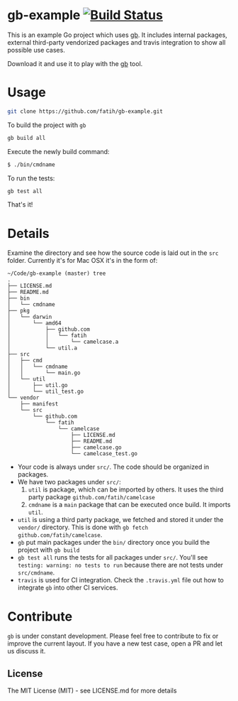 # gb-example [![Build Status](http://img.shields.io/travis/fatih/gb-example.svg?style=flat-square)](https://travis-ci.org/fatih/gb-example)

This is an example Go project which uses [gb](http://getgb.io/). It includes
internal packages, external third-party vendorized packages and travis
integration to show all possible use cases.

Download it and use it to play with the [gb](http://getgb.io/) tool.

# Usage

```sh
git clone https://github.com/fatih/gb-example.git
```

To build the project with `gb`

```sh
gb build all
```
Execute the newly build command:

```sh
$ ./bin/cmdname
```
To run the tests:

```sh
gb test all
```

That's it! 

# Details

Examine the directory and see how the source code is laid out in the `src` folder. Currently it's for Mac OSX it's in the form of:

```
~/Code/gb-example (master) tree
.
├── LICENSE.md
├── README.md
├── bin
│   └── cmdname
├── pkg
│   └── darwin
│       └── amd64
│           ├── github.com
│           │   └── fatih
│           │       └── camelcase.a
│           └── util.a
├── src
│   ├── cmd
│   │   └── cmdname
│   │       └── main.go
│   └── util
│       ├── util.go
│       └── util_test.go
└── vendor
    ├── manifest
    └── src
        └── github.com
            └── fatih
                └── camelcase
                    ├── LICENSE.md
                    ├── README.md
                    ├── camelcase.go
                    └── camelcase_test.go
```

* Your code is always under `src/`. The code should be organized in packages. 
* We have two packages under `src/`:
	1. `util` is package, which can be imported by others. It uses the third party package `github.com/fatih/camelcase`
    2. `cmdname` is a `main` package that can be executed once build. It imports `util`.
* `util` is using a third party package, we fetched and stored it under the `vendor/` directory. This is done with `gb fetch github.com/fatih/camelcase`.
* `gb` put main packages under the `bin/` directory once you build the project with `gb build`
* `gb test all` runs the tests for all packages under `src/`. You'll see `testing: warning: no tests to run` because there are not tests under `src/cmdname`.
* `travis` is used for CI integration. Check the `.travis.yml` file out how to integrate `gb` into other CI services.

# Contribute

`gb` is under constant development. Please feel free to contribute to fix or
improve the current layout. If you have a new test case, open a PR and let us
discuss it.

## License

The MIT License (MIT) - see LICENSE.md for more details
